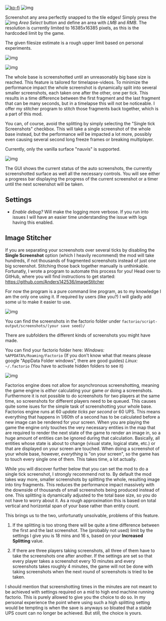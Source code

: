 [![ko-fi](https://ko-fi.com/img/githubbutton_sm.svg)](https://ko-fi.com/S6S73GCEL)
![img](https://cdn.discordapp.com/attachments/393475202341797908/844982702117879843/AreaScreenshotsHeader.png)

Screenshot any area perfectly snapped to the tile edges! Simply press the ![img](https://media.discordapp.net/attachments/393475202341797908/845094940073000960/unknown.png) *Area Select* button and define an area with *LMB* and *RMB*. The resolution is currently limited to 16385x16385 pixels, as this is the hardcoded limit by the game.

The given filesize estimate is a rough upper limit based on personal experiments.

![img](https://media.discordapp.net/attachments/393475202341797908/839242764297961502/fas-2.0.5area.png)


![img](https://cdn.discordapp.com/attachments/393475202341797908/844986165551693844/AutoScreenshotsHeader.png)

The whole base is screenshotted until an unreasonably big base size is reached. This feature is tailored for timelapse-videos. To minimize the performance impact the whole screenshot is dynamically split into several smaller screenshots, each taken one after the other, one per tick. This results in a time difference between the first fragment and the last fragment that can be many seconds, but in a timelapse this will not be noticeable. I offer my stitcher program to stitch those fragments back together, which is a part of this mod.

You can, of course, avoid the splitting by simply selecting the "Single tick Screenshots" checkbox. This will take a single screenshot of the whole base instead, but the performance *will* be impacted a lot more, possibly even causing several second long freeze frames or breaking multiplayer.

Currently, only the vanilla surface "nauvis" is supported.

![img](https://media.discordapp.net/attachments/393475202341797908/839242764981501972/fas-2.0.5auto.png)

The GUI shows the current status of the auto screenshots, the currently screenshotted surface as well all the necessary controls. You will see either a progress bar displaying the progress of the current screenshot or a timer until the next screenshot will be taken.

## Settings

* *Enable debug?*
Will make the logging more verbose. If you run into issues I will have an easier time understanding the issue with logs having this enabled.

## Image Stitcher

If you are separating your screenshots over several ticks by disabling the **Single Screenshot** option (which I heavily recommend) the mod will take hundreds, if not thousands of fragmented screenshots instead of just one big screenshot. Stitching those back together manually is unthinkable. Fortunatly, I wrote a program to automate this process for you! Head over to GitHub, where you will find instructions to get started: https://github.com/Anders142536/imageStitcher

For now the program is a pure command line program, as to my knowledge I am the only one using it. If required by users (like you?) I will gladly add some ui to make it easier to use.

![img](https://cdn.discordapp.com/attachments/393475202341797908/856112938925948938/SaveLocationHeader.png)

You can find the screenshots in the factorio folder under `factorio/script-output/screenshots/(your save seed)/`

There are subfolders the different kinds of screenshots you might have made.

You can find your factorio folder here:
*Windows:* `%APPDATA%/Roaming/Factorio` (If you don't know what that means please google "AppData Folder windows", there are good guides)
*Linux:* `~/.factorio` (You have to activate hidden folders to see it)


![img](https://cdn.discordapp.com/attachments/393475202341797908/856132163074392074/nerdsHeader.png)

Factorios engine does not allow for asynchronous screenshotting, meaning the game engine is *either* calculating your game *or* doing a screenshots. Furthermore it is not possible to do screenshots for two players at the same time, so screenshots for different players need to be queued. This causes quite some isues for the simple task of screenshotting your whole base. Factorios engine runs at 60 *update ticks per second* or 60 UPS. This means everything that happens in 1/60th of a second has to be calculated before a new image can be rendered for your screen. When you are playing the game the engine only touches the very necessary entities in the map that are required to render the next state of the game to render an image in, so a huge amount of entities can be ignored during that calculation. Basically, all entities whose state is about to change (visual state, logical state, etc.) or that are displayed on your screen are touched. When doing a screenshot of your whole base, however, *everything* is "on your screen", so the game has to touch every single one of them. This takes time, a lot actually.

While you will discover further below that you can set the mod to do a single tick screenshot, I strongly recommend not to. By default the mod takes way more, smaller screenshots by splitting the whole, resulting image into tiny fragments. This reduces the performance impact massively with the downside of thousands of small screenshots being produced instead of one. This splitting is dynamically adjusted to the total base size, so you do not have to worry about it. As a rough approximation this is based on total vertical and horizontal span of your base rather than entity count. 

This brings us to the two, unfortunatly unsolvable, problems of this feature.

1. If the splitting is too strong there will be quite a time difference between the first and the last screenshot. The (probably not used) limit by the settings I give you is 18 mins and 16 s, based on your **Increased Splitting** value.

2. If there are three players taking screenshots, all three of them have to take the screenshots one after another. If the settings are set so that every player takes a screenshot every 10 minutes and every screenshots takes roughly 4 minutes, the game will not be done with taking screenshots when the next round of screenshots is tried to be taken.

I should mention that screenshotting times in the minutes are not meant to be achieved with settings required on a mid to high end machine running factorio. This is purely allowed to give you the choice to do so. In my personal experience the point where using such a high splitting setting would be tempting is when the save is anyways so bloated that a stable UPS count can no longer be achieved. But still, the choice is yours.
